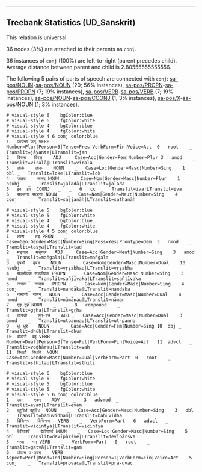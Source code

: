 

--------------------------------------------------------------------------------

## Treebank Statistics (UD_Sanskrit)

This relation is universal.

36 nodes (3%) are attached to their parents as `conj`.

36 instances of `conj` (100%) are left-to-right (parent precedes child).
Average distance between parent and child is 2.80555555555556.

The following 5 pairs of parts of speech are connected with `conj`: [sa-pos/NOUN]()-[sa-pos/NOUN]() (20; 56% instances), [sa-pos/PROPN]()-[sa-pos/PROPN]() (7; 19% instances), [sa-pos/VERB]()-[sa-pos/VERB]() (7; 19% instances), [sa-pos/NOUN]()-[sa-pos/CCONJ]() (1; 3% instances), [sa-pos/X]()-[sa-pos/NOUN]() (1; 3% instances).


~~~ conllu
# visual-style 6	bgColor:blue
# visual-style 6	fgColor:white
# visual-style 4	bgColor:blue
# visual-style 4	fgColor:white
# visual-style 4 6 conj	color:blue
1	जायन्ते	जन्	VERB	_	Number=Plur|Person=3|Tense=Pres|VerbForm=Fin|Voice=Act	0	root	_	Translit=jāyante|LTranslit=jan
2	विरला	विरल	ADJ	_	Case=Acc|Gender=Fem|Number=Plur	3	amod	_	Translit=viralā|LTranslit=virala
3	लोके	लोक्	NOUN	_	Case=Loc|Gender=Masc|Number=Sing	1	obl	_	Translit=loke|LTranslit=lok
4	जलदा	जलद	NOUN	_	Case=Nom|Gender=Masc|Number=Plur	1	nsubj	_	Translit=jaladā|LTranslit=jalada
5	इव	इव	CCONJ	_	_	6	cc	_	Translit=iva|LTranslit=iva
6	सज्जनाः	सत्हनाः	NOUN	_	Case=Nom|Gender=Neut|Number=Sing	4	conj	_	Translit=sajjanāḥ|LTranslit=sathanāḥ

~~~


~~~ conllu
# visual-style 5	bgColor:blue
# visual-style 5	fgColor:white
# visual-style 4	bgColor:blue
# visual-style 4	fgColor:white
# visual-style 4 5 conj	color:blue
1	तस्य	तद्	PRON	_	Case=Gen|Gender=Masc|Number=Sing|Poss=Yes|PronType=Dem	3	nmod	_	Translit=tasya|LTranslit=tad
2	मङ्गल	मङ्गल	ADJ	_	Case=Acc|Gender=Neut|Number=Sing	3	amod	_	Translit=maṅgala|LTranslit=maṅgala
3	वृषभौ	वृषभ	NOUN	_	Case=Nom|Gender=Masc|Number=Dual	10	nsubj	_	Translit=vr̥ṣabhau|LTranslit=vr̥ṣabha
4	सञ्जीवक	सञ्जीवक	PROPN	_	Case=Nom|Gender=Masc|Number=Sing	3	nmod	_	Translit=sañjīvaka|LTranslit=sañjīvaka
5	नन्दक	नन्दक	PROPN	_	Case=Nom|Gender=Masc|Number=Sing	4	conj	_	Translit=nandaka|LTranslit=nandaka
6	नामानौ	नामन्	NOUN	_	Case=Acc|Gender=Masc|Number=Dual	4	nmod	_	Translit=nāmānau|LTranslit=nāman
7	गृह	गृह	NOUN	_	_	8	compound	_	Translit=gr̥ha|LTranslit=gr̥ha
8	उत्पन्नौ	उत्-पन्न	ADJ	_	Case=Acc|Gender=Masc|Number=Dual	3	amod	_	Translit=utpannau|LTranslit=ut-panna
9	धूः	धुर्	NOUN	_	Case=Acc|Gender=Fem|Number=Sing	10	obj	_	Translit=dhūḥ|LTranslit=dhur
10	वोढारौ	वह्	VERB	_	Number=Dual|Person=3|Tense=Fut|VerbForm=Fin|Voice=Act	11	advcl	_	Translit=voḍhārau|LTranslit=vah
11	स्थितौ	स्थिति	NOUN	_	Case=Acc|Gender=Masc|Number=Dual|VerbForm=Part	0	root	_	Translit=sthitau|LTranslit=sthiti

~~~


~~~ conllu
# visual-style 6	bgColor:blue
# visual-style 6	fgColor:white
# visual-style 5	bgColor:blue
# visual-style 5	fgColor:white
# visual-style 5 6 conj	color:blue
1	एवम्	एवम्	ADV	_	_	3	advmod	_	Translit=evam|LTranslit=evam
2	बहुविधं	बहुविध	NOUN	_	Case=Acc|Gender=Masc|Number=Sing	3	obl	_	Translit=bahuvidhaṁ|LTranslit=bahuvidha
3	विचिन्त्य	विचिन्त्य	VERB	_	VerbForm=Part	6	advcl	_	Translit=vicintya|LTranslit=vicintya
4	देवीपार्श्वे	देवीपार्श्व	NOUN	_	Case=Loc|Gender=Masc|Number=Sing	5	obl	_	Translit=devīpārśve|LTranslit=devīpārśva
5	गत्वा	गम्	VERB	_	VerbForm=Part	0	root	_	Translit=gatvā|LTranslit=gam
6	प्रोवाच	प्र-उवच्	VERB	_	Aspect=Perf|Mood=Ind|Number=Sing|Person=1|VerbForm=Fin|Voice=Act	5	conj	_	Translit=provāca|LTranslit=pra-uvac

~~~


